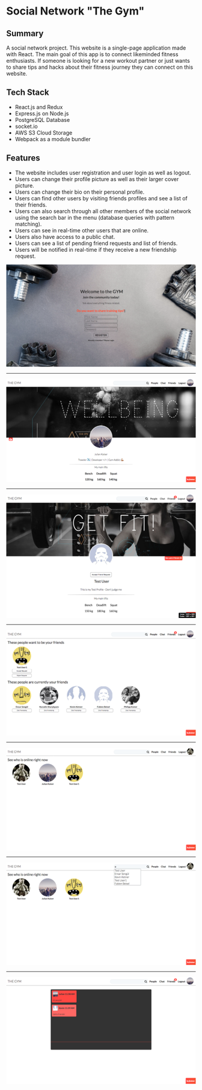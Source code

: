 # Social Network "The Gym"

## Summary
A social network project. This website is a single-page application made with React. The main goal of this app is to connect likeminded fitness enthusiasts. If someone is looking for a new workout partner or just wants to share tips and hacks about their fitness journey they can connect on this website.

## Tech Stack
* React.js and Redux
* Express.js on Node.js
* PostgreSQL Database
* socket.io
* AWS S3 Cloud Storage
* Webpack as a module bundler

## Features
* The website includes user registration and user login as well as logout.
* Users can change their profile picture as well as their larger cover picture.
* Users can change their bio on their personal profile.
* Users can find other users by visiting friends profiles and see a list of their friends.
* Users can also search through all other members of the social network using the search bar in the menu (database queries with pattern matching).
* Users can see in real-time other users that are online.
* Users also have access to a public chat.
* Users can see a list of pending friend requests and list of friends.
* Users will be notified in real-time if they receive a new friendship request.

![Social Network Register](social_register.png)

****

![Social Network Profile](social_profile.png)

****

![Social Network Fried](social_friend2.png)

****

![Social Network Friends](social_friends.png)

****

![Social Network Online](social_online.png)

****

![Social Network User Search](social_search.png)

****

![Social Network Chat](social_chat.png)
